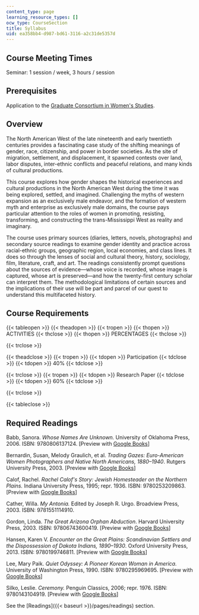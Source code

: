```yaml
---
content_type: page
learning_resource_types: []
ocw_type: CourseSection
title: Syllabus
uid: ea358bb4-d987-bd61-3116-a2c31de5357d
---
```


Course Meeting Times
--------------------

Seminar: 1 session / week, 3 hours / session

Prerequisites
-------------

Application to the [Graduate Consortium in Women's Studies](http://mit.edu/gcws/).

Overview
--------

The North American West of the late nineteenth and early twentieth centuries provides a fascinating case study of the shifting meanings of gender, race, citizenship, and power in border societies. As the site of migration, settlement, and displacement, it spawned contests over land, labor disputes, inter-ethnic conflicts and peaceful relations, and many kinds of cultural productions.

This course explores how gender shapes the historical experiences and cultural productions in the North American West during the time it was being explored, settled, and imagined. Challenging the myths of western expansion as an exclusively male endeavor, and the formation of western myth and enterprise as exclusively male domains, the course pays particular attention to the roles of women in promoting, resisting, transforming, and constructing the trans-Mississippi West as reality and imaginary.

The course uses primary sources (diaries, letters, novels, photographs) and secondary source readings to examine gender identity and practice across racial-ethnic groups, geographic region, local economies, and class lines. It does so through the lenses of social and cultural theory, history, sociology, film, literature, craft, and art. The readings consistently prompt questions about the sources of evidence—whose voice is recorded, whose image is captured, whose art is preserved—and how the twenty-first century scholar can interpret them. The methodological limitations of certain sources and the implications of their use will be part and parcel of our quest to understand this multifaceted history.

Course Requirements
-------------------

{{< tableopen >}}
{{< theadopen >}}
{{< tropen >}}
{{< thopen >}}
ACTIVITIES
{{< thclose >}}
{{< thopen >}}
PERCENTAGES
{{< thclose >}}

{{< trclose >}}

{{< theadclose >}}
{{< tropen >}}
{{< tdopen >}}
Participation
{{< tdclose >}}
{{< tdopen >}}
40%
{{< tdclose >}}

{{< trclose >}}
{{< tropen >}}
{{< tdopen >}}
Research Paper
{{< tdclose >}}
{{< tdopen >}}
60%
{{< tdclose >}}

{{< trclose >}}

{{< tableclose >}}

Required Readings
-----------------

Babb, Sanora. _Whose Names Are Unknown._ University of Oklahoma Press, 2006. ISBN: 9780806137124. \[Preview with [Google Books](http://books.google.com/books?id=jDbIymSFFxoC&pg=PAfrontcover)\]

Bernardin, Susan, Melody Graulich, et al. _Trading Gazes: Euro-American Women Photographers and Native North Americans, 1880–1940_. Rutgers University Press, 2003. \[Preview with [Google Books](http://books.google.com/books?id=FAZ43yXhTfIC&pg=PAfrontcover)\]

Calof, Rachel. _Rachel Calof's Story: Jewish Homesteader on the Northern Plains._ Indiana University Press, 1995; repr. 1936. ISBN: 9780253209863. \[Preview with [Google Books](http://books.google.com/books?id=8vPMfQMJZDIC&pg=PAfrontcover)\]

Cather, Willa. _My Antonia._ Edited by Joseph R. Urgo. Broadview Press, 2003. ISBN: 9781551114910.

Gordon, Linda. _The Great Arizona Orphan Abduction_. Harvard University Press, 2003. ISBN: 97806743600419. \[Preview with [Google Books](http://books.google.com/books?id=idF6uaGHdoMC&pg=PAfrontcover)\]

Hansen, Karen V. _Encounter on the Great Plains: Scandinavian Settlers and the Dispossession of Dakota Indians, 1890–1930_. Oxford University Press, 2013. ISBN: 9780199746811. \[Preview with [Google Books](http://books.google.com/books?id=-dPiAAAAQBAJ&pg=PAfrontcover)\]

Lee, Mary Paik. _Quiet Odyssey: A Pioneer Korean Woman in America._ University of Washington Press, 1990. ISBN: 9780295969695. \[Preview with [Google Books](http://books.google.com/books?id=BM0lAP0TdUMC&pg=PAfrontcover)\]

Silko, Leslie. _Ceremony._ Penguin Classics, 2006; repr. 1976. ISBN: 9780143104919. \[Preview with [Google Books](http://books.google.com/books?id=Kn_7gYiKWvoC&pg=PAfrontcover)\]

See the [Readings]({{< baseurl >}}/pages/readings) section.
